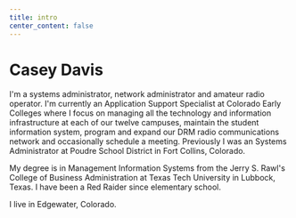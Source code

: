 ```yaml
---
title: intro
center_content: false
---
```


# Casey Davis

I'm a systems administrator, network administrator and amateur radio operator. I'm currently an Application Support Specialist at Colorado Early Colleges where I focus on managing all the technology and information infrastructure at each of our twelve campuses, maintain the student information system, program and expand our DRM radio communications network and occasionally schedule a meeting. Previously I was an Systems Administrator at Poudre School District in Fort Collins, Colorado.

My degree is in Management Information Systems from the Jerry S. Rawl's College of Business Administration at Texas Tech University in Lubbock, Texas. I have been a Red Raider since elementary school.

I live in Edgewater, Colorado.